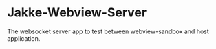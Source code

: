 # Jakke-Webview-Server
The websocket server app to test between webview-sandbox and host application.